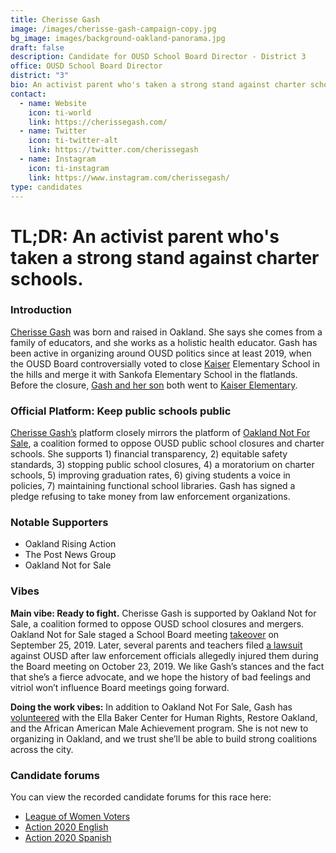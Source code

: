 ```yaml
---
title: Cherisse Gash
image: /images/cherisse-gash-campaign-copy.jpg
bg_image: images/background-oakland-panorama.jpg
draft: false
description: Candidate for OUSD School Board Director - District 3
office: OUSD School Board Director
district: "3"
bio: An activist parent who's taken a strong stand against charter schools.
contact:
  - name: Website
    icon: ti-world
    link: https://cherissegash.com/
  - name: Twitter
    icon: ti-twitter-alt
    link: https://twitter.com/cherissegash
  - name: Instagram
    icon: ti-instagram
    link: https://www.instagram.com/cherissegash/
type: candidates
---
```

# TL;DR: An activist parent who's taken a strong stand against charter schools.

### Introduction

[Cherisse Gash](https://cherissegash.com/meet-cherisse/) was born and raised in Oakland. She says she comes from a family of educators, and she works as a holistic health educator. Gash has been active in organizing around OUSD politics since at least 2019, when the OUSD Board controversially voted to close [Kaiser](https://abc7news.com/school-closures-oakland-kaiser-elementary-merging/5574225/) Elementary School in the hills and merge it with Sankofa Elementary School in the flatlands. Before the closure, [Gash and her son](https://oaklandside.org/wp-content/uploads/2020/09/CherisseGash.pdf) both went to [Kaiser Elementary](http://www.kaiserelementary.org/principal/principal_02-25-2013.html).

### Official Platform: Keep public schools public

[Cherisse Gash’s](https://cherissegash.com/issues/) platform closely mirrors the platform of [Oakland Not For Sale](https://oaklandnotforsale.com/), a coalition formed to oppose OUSD public school closures and charter schools. She supports 1) financial transparency, 2) equitable safety standards, 3) stopping public school closures, 4) a moratorium on charter schools, 5) improving graduation rates, 6) giving students a voice in policies, 7) maintaining functional school libraries. Gash has signed a pledge refusing to take money from law enforcement organizations.

### Notable Supporters

* Oakland Rising Action
* The Post News Group
* Oakland Not for Sale

### Vibes

**Main vibe: Ready to fight.** Cherisse Gash is supported by Oakland Not for Sale, a coalition formed to oppose OUSD school closures and mergers. Oakland Not for Sale staged a School Board meeting [takeover](https://www.youtube.com/watch?v=3Lv1L-y26Xg&feature=emb_title) on September 25, 2019. Later, several parents and teachers filed [a lawsuit](https://www.eastbaytimes.com/2020/01/30/parents-teachers-sue-oakland-school-district-over-violent-board-meeting/) against OUSD after law enforcement officials allegedly injured them during the Board meeting on October 23, 2019. We like Gash’s stances and the fact that she’s a fierce advocate, and we hope the history of bad feelings and vitriol won’t influence Board meetings going forward.

**Doing the work vibes:** In addition to Oakland Not For Sale, Gash has [volunteered](https://oaklandside.org/wp-content/uploads/2020/09/CherisseGash.pdf) with the Ella Baker Center for Human Rights, Restore Oakland, and the African American Male Achievement program. She is not new to organizing in Oakland, and we trust she’ll be able to build strong coalitions across the city.

### Candidate forums

You can view the recorded candidate forums for this race here:

* [League of Women Voters](https://my.lwv.org/california/oakland/candidate-forums-info-november-2020)
* [Action 2020 English](https://www.facebook.com/watch/live/?v=676944742856563&ref=external)
* [Action 2020 Spanish](https://www.youtube.com/watch?v=G4FnN_A9ek8)